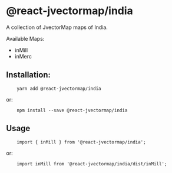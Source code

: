 # @react-jvectormap/india

A collection of JvectorMap maps of India.

Available Maps:

- inMill
- inMerc

## Installation:

```
    yarn add @react-jvectormap/india
```

or:

```
    npm install --save @react-jvectormap/india
```

## Usage

```
    import { inMill } from '@react-jvectormap/india';
```

or:

```
    import inMill from '@react-jvectormap/india/dist/inMill';
```
